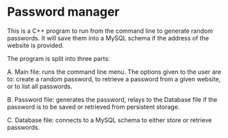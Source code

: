 # Password manager

This is a C++ program to run from the command line to generate random passwords. It will save them into a MySQL schema if the address of the website is provided. 

The program is split into three parts:

A. Main file: runs the command line menu. The options given to the user are to: create a random password, to retrieve a password from a given website, or to list all passwords. 

B. Password file: generates the password, relays to the Database file if the password is to be saved or retrieved from persistent storage.

C. Database file: connects to a MySQL schema to either store or retrieve passwords.
